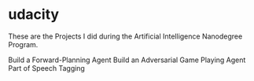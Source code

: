# udacity

These are the Projects I did during the Artificial Intelligence Nanodegree Program.

Build a Forward-Planning Agent
Build an Adversarial Game Playing Agent
Part of Speech Tagging
